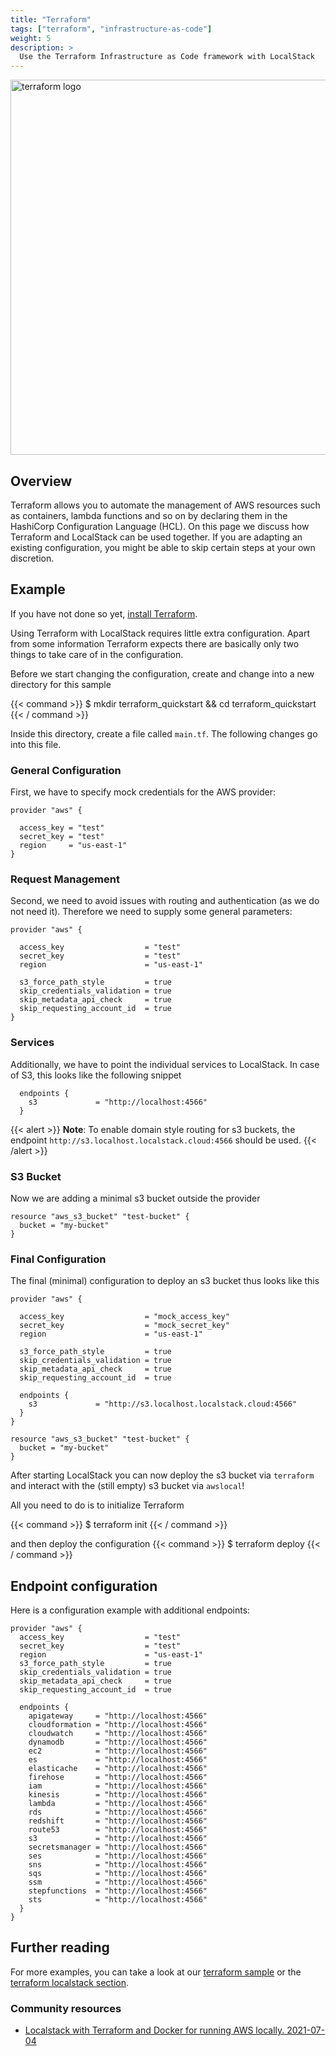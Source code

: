 ```yaml
---
title: "Terraform"
tags: ["terraform", "infrastructure-as-code"]
weight: 5
description: >
  Use the Terraform Infrastructure as Code framework with LocalStack
---
```


<img src="logo-terraform-main.svg" width="600px" alt="terraform logo">

## Overview

Terraform allows you to automate the management of AWS resources such as containers, lambda functions and so on by declaring them in the HashiCorp Configuration Language (HCL).
On this page we discuss how Terraform and LocalStack can be used together.
If you are adapting an existing configuration, you might be able to skip certain steps at your own discretion.

## Example

If you have not done so yet, [install Terraform](https://learn.hashicorp.com/tutorials/terraform/install-cli?in=terraform/aws-get-started).

Using Terraform with LocalStack requires little extra configuration.
Apart from some information Terraform expects there are basically only two things to take care of in the configuration.

Before we start changing the configuration, create and change into a new directory for this sample

{{< command >}}
$ mkdir terraform_quickstart && cd terraform_quickstart
{{< / command >}}

Inside this directory, create a file called `main.tf`.
The following changes go into this file.

### General Configuration

First, we have to specify mock credentials for the AWS provider:

```hcl
provider "aws" {
  
  access_key = "test"
  secret_key = "test"
  region     = "us-east-1"
}
```

### Request Management

Second, we need to avoid issues with routing and authentication (as we do not need it).
Therefore we need to supply some general parameters:

```hcl
provider "aws" {
  
  access_key                  = "test"
  secret_key                  = "test"
  region                      = "us-east-1"
  
  s3_force_path_style         = true
  skip_credentials_validation = true
  skip_metadata_api_check     = true
  skip_requesting_account_id  = true
}
```

### Services
Additionally, we have to point the individual services to LocalStack.
In case of S3, this looks like the following snippet

```hcl
  endpoints {
    s3             = "http://localhost:4566"
  }
```

{{< alert >}}
**Note**: To enable domain style routing for s3 buckets, the endpoint `http://s3.localhost.localstack.cloud:4566` should be used.
{{< /alert >}}

### S3 Bucket

Now we are adding a minimal s3 bucket outside the provider
```hcl
resource "aws_s3_bucket" "test-bucket" {
  bucket = "my-bucket"
}

```

### Final Configuration

The final (minimal) configuration to deploy an s3 bucket thus looks like this
```hcl
provider "aws" {
  
  access_key                  = "mock_access_key"
  secret_key                  = "mock_secret_key"  
  region                      = "us-east-1"
  
  s3_force_path_style         = true
  skip_credentials_validation = true
  skip_metadata_api_check     = true
  skip_requesting_account_id  = true

  endpoints {
    s3             = "http://s3.localhost.localstack.cloud:4566"
  }
}

resource "aws_s3_bucket" "test-bucket" {
  bucket = "my-bucket"
}
```

After starting LocalStack you can now deploy the s3 bucket via `terraform` and interact with the (still empty) s3 bucket via `awslocal`!

All you need to do is to initialize Terraform

{{< command >}}
$ terraform init
{{< / command >}}

and then deploy the configuration
{{< command >}}
$ terraform deploy
{{< / command >}}

## Endpoint configuration

Here is a configuration example with additional endpoints:

```hcl
provider "aws" {
  access_key                  = "test"
  secret_key                  = "test"
  region                      = "us-east-1"
  s3_force_path_style         = true
  skip_credentials_validation = true
  skip_metadata_api_check     = true
  skip_requesting_account_id  = true

  endpoints {
    apigateway     = "http://localhost:4566"
    cloudformation = "http://localhost:4566"
    cloudwatch     = "http://localhost:4566"
    dynamodb       = "http://localhost:4566"
    ec2            = "http://localhost:4566"
    es             = "http://localhost:4566"
    elasticache    = "http://localhost:4566"
    firehose       = "http://localhost:4566"
    iam            = "http://localhost:4566"
    kinesis        = "http://localhost:4566"
    lambda         = "http://localhost:4566"
    rds            = "http://localhost:4566"
    redshift       = "http://localhost:4566"
    route53        = "http://localhost:4566"
    s3             = "http://localhost:4566"
    secretsmanager = "http://localhost:4566"
    ses            = "http://localhost:4566"
    sns            = "http://localhost:4566"
    sqs            = "http://localhost:4566"
    ssm            = "http://localhost:4566"
    stepfunctions  = "http://localhost:4566"
    sts            = "http://localhost:4566"
  }
}
```

## Further reading

For more examples, you can take a look at our [terraform sample](https://github.com/localstack/localstack-pro-samples/tree/master/terraform-resources) or the [terraform localstack section](https://registry.terraform.io/providers/hashicorp/aws/latest/docs/guides/custom-service-endpoints#localstack).

### Community resources

* [Localstack with Terraform and Docker for running AWS locally. 2021-07-04](https://dev.to/mrwormhole/localstack-with-terraform-and-docker-for-running-aws-locally-3a6d)
